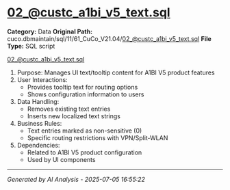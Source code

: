 # 02_@custc_a1bi_v5_text.sql

**Category:** Data
**Original Path:** cuco.dbmaintain/sql/11/61_CuCo_V21.04/02_@custc_a1bi_v5_text.sql
**File Type:** SQL script

02_@custc_a1bi_v5_text.sql
1. Purpose: Manages UI text/tooltip content for A1BI V5 product features
2. User Interactions:
   - Provides tooltip text for routing options
   - Shows configuration information to users
3. Data Handling:
   - Removes existing text entries
   - Inserts new localized text strings
4. Business Rules:
   - Text entries marked as non-sensitive (0)
   - Specific routing restrictions with VPN/Split-WLAN
5. Dependencies:
   - Related to A1BI V5 product configuration
   - Used by UI components

---
*Generated by AI Analysis - 2025-07-05 16:55:22*
